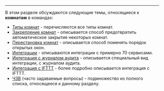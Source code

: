 ***

В этом разделе обсуждаются следующие темы, относящиеся к **комнатам** в командах:

 - [Типы комнат](/articles/ru/rooms/room-types) - перечисляются все типы комнат. 
 - [Закрепление комнат](/articles/ru/rooms/pin) - описывается способ предотвратить автоматическое закрытие некоторых комнат. 
 - [Перестановка комнат](/articles/ru/rooms/room-drag-n-drop) - описывается способ поменять порядок открытых окон.  
 - [Интеграции](/articles/ru/rooms/integrations) - описываются интеграции с примерно 70 сервисами.
 - [Интеграция с журналом аудита](/articles/ru/rooms/audit-log-integration) - описывается специальный вид интеграции, с журналом аудита.
 - [Интеграция с IFTTT](/articles/ru/rooms/ifttt-integration) - более подробно описывается интеграция с IFTTT.
 - [ЧЗВ](/articles/ru/rooms/faq-rooms) (часто задаваемые вопросы) - подмножество из полного списка, относящееся к данному разделу.
